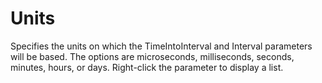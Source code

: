 # Units

Specifies the units on which the TimeIntoInterval and Interval parameters will be based. The options are microseconds, milliseconds, seconds, minutes, hours, or days. Right-click the parameter to display a list.
